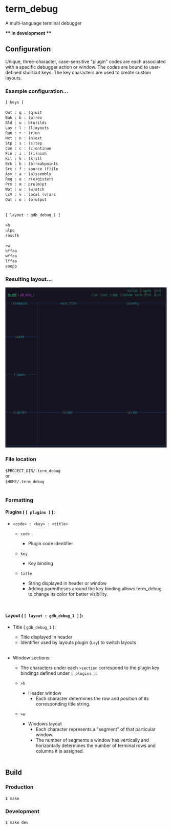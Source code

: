 
# term_debug

A multi-language terminal debugger

**\*\* In development \*\***


## Configuration

Unique, three-character, case-sensitive "plugin" codes are each associated with a specific debugger action or window. The codes are bound to user-defined shortcut keys. The key characters are used to create custom layouts.
<br />

### Example configuration...

```
[ keys ]

Qut : q : (q)uit
Bak : b : (p)rev
Bld : u : b(u)ilds
Lay : l : (l)ayouts
Run : r : (r)un
Nxt : n : (n)ext
Stp : s : (s)tep
Con : c : (c)ontinue
Fin : i : f(i)nish
Kil : k : (k)ill
Brk : b : (b)reakpoints
Src : f : source (f)ile
Asm : a : (a)ssembly
Reg : e : r(e)gisters
Prm : m : pro(m)pt
Wat : w : (w)atch
LcV : v : local (v)ars
Out : o : (o)utput


[ layout : gdb_debug_1 ]

>h
ulpq
rnscfk

>w
bffaa 
wffaa
lffaa
eoopp
```


### Resulting layout...

<img src='./misc/screenshots/layout.png' height='500px'>
<br />


### File location

`$PROJECT_DIR/.term_debug` <br />
or <br />
`$HOME/.term_debug`
<br /><br />
 

### Formatting

#### Plugins ( `[ plugins ]` ):

- `<code> : <key> : <title>`

  - `code`
    - Plugin code identifier

  - `key`
    - Key binding

  - `title`
    - String displayed in header or window
    - Adding parentheses around the key binding allows term_debug to change its color for better visibility.
<br />

#### Layout ( `[ layout : gdb_debug_1 ]` ):

- Title ( `gdb_debug_1` ):
  - Title displayed in header
  - Identifier used by layouts plugin (`Lay`) to switch layouts
<br /><br />

- Window sections:
  - The characters under each `>section` correspond to the plugin key bindings defined under `[ plugins ]`. 

  - `>h`  
    - Header window 
      - Each character determines the row and position of its corresponding title string.

  - `>w`  
    - Windows layout
      - Each character represents a "segment" of that particular window.
      - The number of segments a window has vertically and horizontally determines the number of terminal rows and columns it is assigned.
<br /><br />


## Build

### Production
```
$ make
```
### Development
```
$ make dev
```
<br /><br />


